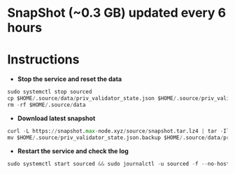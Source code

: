 # SnapShot (~0.3 GB) updated every 6 hours

# Instructions
- **Stop the service and reset the data**
```python
sudo systemctl stop sourced
cp $HOME/.source/data/priv_validator_state.json $HOME/.source/priv_validator_state.json.backup
rm -rf $HOME/.source/data
```
- **Download latest snapshot**
```python
curl -L https://snapshot.max-node.xyz/source/snapshot.tar.lz4 | tar -Ilz4 -xf - -C $HOME/.source
mv $HOME/.source/priv_validator_state.json.backup $HOME/.source/data/priv_validator_state.json
```
- **Restart the service and check the log**
```python
sudo systemctl start sourced && sudo journalctl -u sourced -f --no-hostname -o cat
````
